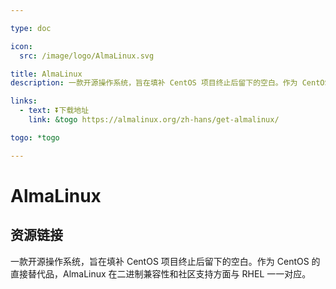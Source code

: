 ```yaml
---

type: doc

icon:
  src: /image/logo/AlmaLinux.svg

title: AlmaLinux
description: 一款开源操作系统，旨在填补 CentOS 项目终止后留下的空白。作为 CentOS 的直接替代品，AlmaLinux 在二进制兼容性和社区支持方面与 RHEL 一一对应。

links:
  - text: ⏬下载地址
    link: &togo https://almalinux.org/zh-hans/get-almalinux/

togo: *togo

---
```


<ShowLogo />

# AlmaLinux

<ShowBreadcrumb />

## 资源链接

<ShowLinks />

一款开源操作系统，旨在填补 CentOS 项目终止后留下的空白。作为 CentOS 的直接替代品，AlmaLinux 在二进制兼容性和社区支持方面与 RHEL 一一对应。
